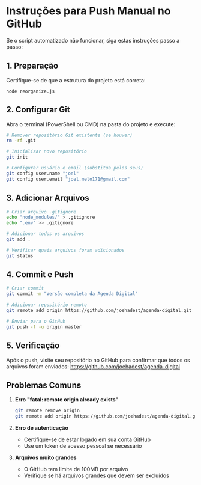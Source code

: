# Instruções para Push Manual no GitHub

Se o script automatizado não funcionar, siga estas instruções passo a passo:

## 1. Preparação

Certifique-se de que a estrutura do projeto está correta:
```
node reorganize.js
```

## 2. Configurar Git

Abra o terminal (PowerShell ou CMD) na pasta do projeto e execute:

```bash
# Remover repositório Git existente (se houver)
rm -rf .git

# Inicializar novo repositório
git init

# Configurar usuário e email (substitua pelos seus)
git config user.name "joel"
git config user.email "joel.melo171@gmail.com"
```

## 3. Adicionar Arquivos

```bash
# Criar arquivo .gitignore
echo "node_modules/" > .gitignore
echo ".env" >> .gitignore

# Adicionar todos os arquivos
git add .

# Verificar quais arquivos foram adicionados
git status
```

## 4. Commit e Push

```bash
# Criar commit
git commit -m "Versão completa da Agenda Digital"

# Adicionar repositório remoto
git remote add origin https://github.com/joehadest/agenda-digital.git

# Enviar para o GitHub
git push -f -u origin master
```

## 5. Verificação

Após o push, visite seu repositório no GitHub para confirmar que todos os arquivos foram enviados:
https://github.com/joehadest/agenda-digital

## Problemas Comuns

1. **Erro "fatal: remote origin already exists"**
   ```bash
   git remote remove origin
   git remote add origin https://github.com/joehadest/agenda-digital.git
   ```

2. **Erro de autenticação**
   - Certifique-se de estar logado em sua conta GitHub
   - Use um token de acesso pessoal se necessário

3. **Arquivos muito grandes**
   - O GitHub tem limite de 100MB por arquivo
   - Verifique se há arquivos grandes que devem ser excluídos

